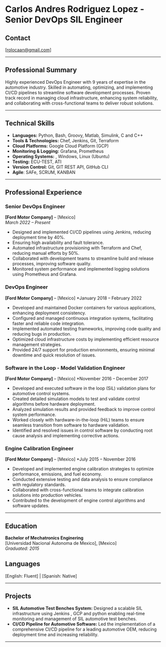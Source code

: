 # Carlos Andres Rodriguez Lopez - Senior DevOps SIL Engineer

## Contact 
[rolocaan@gmail.com]

---

## Professional Summary

Highly experienced DevOps Engineer with 9 years of expertise in the automotive industry. Skilled in automating, optimizing, and implementing CI/CD pipelines to streamline software development processes. Proven track record in managing cloud infrastructure, enhancing system reliability, and collaborating with cross-functional teams to deliver robust solutions.

---

## Technical Skills

- **Languages:** Python, Bash, Groovy, Matlab, Simulink, C and C++
- **Tools & Technologies:** Chef, Jenkins, Git, Terraform
- **Cloud Platforms:** Google Cloud Platform (GCP)
- **Monitoring & Logging:** Grafana, Prometheus
- **Operating Systems:** , Windows, Linux (Ubuntu)
- **Testing:** ECU-TEST, ATI
- **Version Control:** Git, GIT REST API, GitHub CLI
- **Agile**: SAFe, SCRUM, KANBAN

---

## Professional Experience

### Senior DevOps Engineer
**[Ford Motor Company]** – [Mexico]  
*March 2022 – Present*

- Designed and implemented CI/CD pipelines using Jenkins, reducing deployment time by 40%.
- Ensuring high availability and fault tolerance.
- Automated infrastructure provisioning with Terraform and Chef, reducing manual efforts by 50%.
- Collaborated with development teams to streamline build and release processes, improving software quality.
- Monitored system performance and implemented logging solutions using Prometheus and Grafana.

### DevOps Engineer
**[Ford Motor Company]** – [Mexico] 
*January 2018 – February 2022

- Developed and maintained Docker containers for various applications, enhancing deployment consistency.
- Configured and managed continuous integration systems, facilitating faster and reliable code integration.
- Implemented automated testing frameworks, improving code quality and reducing bugs in production.
- Optimized cloud infrastructure costs by implementing efficient resource management strategies.
- Provided 24/7 support for production environments, ensuring minimal downtime and quick resolution of issues.

### Software in the Loop - Model Validation Engineer
**[Ford Motor Company]** – [Mexico] 
*November 2016 – December 2017

- Developed and executed software in the loop (SiL) validation plans for automotive control systems.
- Created detailed simulation models to test and validate control algorithms before hardware deployment.
- Analyzed simulation results and provided feedback to improve control system performance.
- Worked closely with hardware-in-the-loop (HiL) teams to ensure seamless transition from software to hardware validation.
- Identified and resolved issues in control software by conducting root cause analysis and implementing corrective actions.

### Engine Calibration Engineer
**[Ford Motor Company]** – [Mexico] 
*July 2015 – November 2016

- Developed and implemented engine calibration strategies to optimize performance, emissions, and fuel economy.
- Conducted extensive testing and data analysis to ensure compliance with regulatory standards.
- Collaborated with cross-functional teams to integrate calibration solutions into production vehicles.
- Contributed to the development of engine control algorithms and software updates.

---

## Education

**Bachelor of Mechatronics Enginering**  
[Universidad Nacional Autonoma de Mexico], [Mexico]  
*Graduated: 2015*
## Languages
[English: Fluent] | [Spanish: Native]

---

## Projects

- **SIL Automotive Test Benches System:** Designed a scalable SIL infrastructure using Jenkins , GCP and python enabling real-time monitoring and management of SIL automotive test benches.
- **CI/CD Pipeline for Automotive Software:** Led the implementation of a comprehensive CI/CD pipeline for a leading automotive OEM, reducing deployment time and increasing reliability.

---
